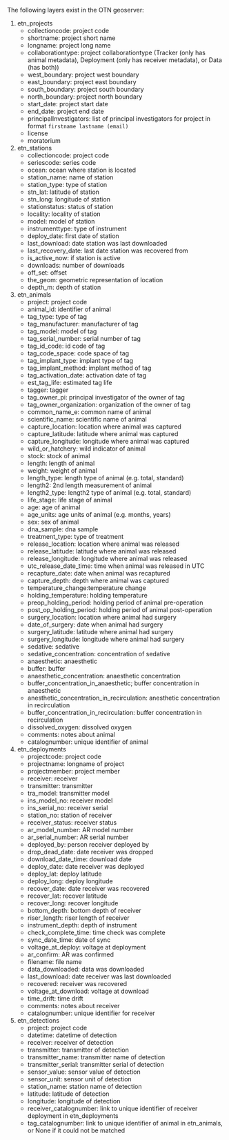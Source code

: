 The following layers exist in the OTN geoserver:
1. etn_projects
    - collectioncode: project code
    - shortname: project short name
    - longname: project long name
    - collaborationtype: project collaborationtype (Tracker (only has animal metadata), Deployment (only has receiver metadata), or Data (has both))
    - west_boundary: project west boundary
    - east_boundary: project east boundary
    - south_boundary: project south boundary
    - north_boundary: project north boundary
    - start_date: project start date
    - end_date: project end date
    - principalInvestigators: list of principal investigators for project in format `firstname lastname (email)`
    - license
    - moratorium
2. etn_stations
    - collectioncode: project code
    - seriescode: series code
    - ocean: ocean where station is located
    - station_name: name of station
    - station_type: type of station
    - stn_lat: latitude of station
    - stn_long: longitude of station
    - stationstatus: status of station
    - locality: locality of station
    - model: model of station
    - instrumenttype: type of instrument
    - deploy_date: first date of station
    - last_download: date station was last downloaded
    - last_recovery_date: last date station was recovered from
    - is_active_now: if station is active
    - downloads: number of downloads
    - off_set: offset
    - the_geom: geometric representation of location
    - depth_m: depth of station
3. etn_animals
    - project: project code
    - animal_id: identifier of animal
    - tag_type: type of tag
    - tag_manufacturer: manufacturer of tag
    - tag_model: model of tag
    - tag_serial_number: serial number of tag
    - tag_id_code: id code of tag
    - tag_code_space: code space of tag
    - tag_implant_type: implant type of tag
    - tag_implant_method: implant method of tag
    - tag_activation_date: activation date of tag
    - est_tag_life: estimated tag life
    - tagger: tagger
    - tag_owner_pi: principal investigator of the owner of tag
    - tag_owner_organization: organization of the owner of tag
    - common_name_e: common name of animal
    - scientific_name: scientific name of animal
    - capture_location: location where animal was captured
    - capture_latitude: latitude where animal was captured
    - capture_longitude: longitude where animal was captured
    - wild_or_hatchery: wild indicator of animal
    - stock: stock of animal
    - length: length of animal
    - weight: weight of animal
    - length_type: length type of animal (e.g. total, standard)
    - length2: 2nd length measurement of animal
    - length2_type: length2 type of animal (e.g. total, standard)
    - life_stage: life stage of animal
    - age: age of animal
    - age_units: age units of animal (e.g. months, years)
    - sex: sex of animal
    - dna_sample: dna sample
    - treatment_type: type of treatment
    - release_location: location where animal was released
    - release_latitude: latitude where animal was released
    - release_longitude: longitude where animal was released
    - utc_release_date_time: time when animal was released in UTC
    - recapture_date: date when animal was recaptured
    - capture_depth: depth where animal was captured
    - temperature_change:temperature change
    - holding_temperature: holding temperature
    - preop_holding_period: holding period of animal pre-operation
    - post_op_holding_period: holding period of animal post-operation
    - surgery_location: location where animal had surgery
    - date_of_surgery: date when animal had surgery
    - surgery_latitude: latitude where animal had surgery
    - surgery_longitude: longitude where animal had surgery
    - sedative: sedative
    - sedative_concentration: concentration of sedative
    - anaesthetic: anaesthetic
    - buffer: buffer
    - anaesthetic_concentration: anaesthetic concentration
    - buffer_concentration_in_anaesthetic; buffer concentration in anaesthetic
    - anesthetic_concentration_in_recirculation: anesthetic concentration in recirculation
    - buffer_concentration_in_recirculation: buffer concentration in recirculation
    - dissolved_oxygen: dissolved oxygen
    - comments: notes about animal
    - catalognumber: unique identifier of animal
4. etn_deployments
    - projectcode: project code
    - projectname: longname of project
    - projectmember: project member
    - receiver: receiver
    - transmitter: transmitter
    - tra_model: transmitter model
    - ins_model_no: receiver model
    - ins_serial_no: receiver serial
    - station_no: station of receiver
    - receiver_status: receiver status
    - ar_model_number: AR model number
    - ar_serial_number: AR serial number
    - deployed_by: person receiver deployed by
    - drop_dead_date: date receiver was dropped
    - download_date_time: download date
    - deploy_date: date receiver was deployed
    - deploy_lat: deploy latitude
    - deploy_long: deploy longitude
    - recover_date: date receiver was recovered
    - recover_lat: recover latitude
    - recover_long: recover longitude
    - bottom_depth: bottom depth of receiver
    - riser_length: riser length of receiver
    - instrument_depth: depth of instrument
    - check_complete_time: time check was complete
    - sync_date_time: date of sync
    - voltage_at_deploy: voltage at deployment
    - ar_confirm: AR was confirmed
    - filename: file name
    - data_downloaded: data was downloaded
    - last_download: date receiver was last downloaded
    - recovered: receiver was recovered
    - voltage_at_download: voltage at download
    - time_drift: time drift
    - comments: notes about receiver
    - catalognumber: unique identifier for receiver
5. etn_detections
    - project: project code
    - datetime: datetime of detection
    - receiver: receiver of detection
    - transmitter: transmitter of detection
    - transmitter_name: transmitter name of detection
    - transmitter_serial: transmitter serial of detection
    - sensor_value: sensor value of detection
    - sensor_unit: sensor unit of detection
    - station_name: station name of detection
    - latitude: latitude of detection
    - longitude: longitude of detection
    - receiver_catalognumber: link to unique identifier of receiver deployment in etn_deployments
    - tag_catalognumber: link to unique identifier of animal in etn_animals, or None if it could not be matched
